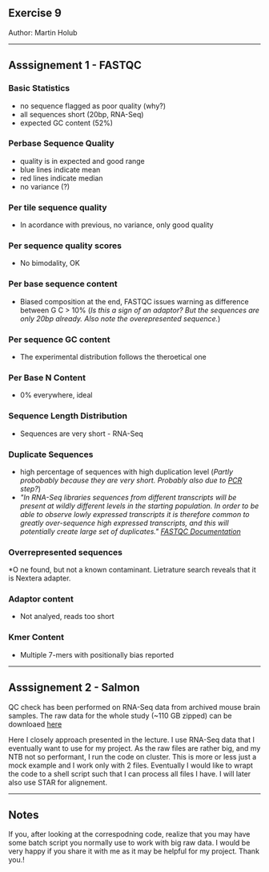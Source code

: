 ## Exercise 9
Author: Martin Holub

----

## Asssignement 1 - FASTQC
### Basic Statistics
  * no sequence flagged as poor quality (why?)
  * all sequences short (20bp, RNA-Seq)
  * expected GC content (52%)

### Perbase Sequence Quality
  * quality is in expected and good range
  * blue lines indicate mean
  * red lines indicate median
  * no variance (?)

### Per tile sequence quality
  * In acordance with previous, no variance, only good quality

### Per sequence quality scores
  * No bimodality, OK

### Per base sequence content
  * Biased composition at the end, FASTQC issues warning as difference between G C > 10% (_Is this a sign of an adaptor? But the sequences are only 20bp already. Also note the overepresented sequence._)

### Per sequence GC content
  * The experimental distribution follows the theroetical one

### Per Base N Content
  * 0% everywhere, ideal

### Sequence Length Distribution
  * Sequences are very short - RNA-Seq

### Duplicate Sequences
  * high percentage of sequences with high duplication level (_Partly probobably because they are very short. Probably also due to [PCR](https://www.nature.com/articles/nmeth.4407#methods) step?_)
  * _"In RNA-Seq libraries sequences from different transcripts will be present at wildly different levels in the starting population. In order to be able to observe lowly expressed transcripts it is therefore common to greatly over-sequence high expressed transcripts, and this will potentially create large set of duplicates." [FASTQC Documentation](http://www.bioinformatics.babraham.ac.uk/projects/fastqc/Help/3%20Analysis%20Modules/8%20Duplicate%20Sequences.html)_

### Overrepresented sequences
  *O ne found, but not a known contaminant. Lietrature search reveals that it is Nextera adapter.

### Adaptor content
  * Not analyed, reads too short

### Kmer Content
  * Multiple 7-mers with positionally bias reported

----

## Asssignement 2 - Salmon
QC check has been performed on RNA-Seq data from archived mouse brain samples. The raw data for the whole study (~110 GB zipped) can be downloaed [here](https://portals.broadinstitute.org/single_cell/study/dronc-seq-single-nucleus-rna-seq-on-mouse-archived-brain)

Here I closely approach presented in the lecture. I use RNA-Seq data that I eventually want to use for my project. As the raw files are rather big, and my NTB not so performant, I run the code on cluster. This is more or less just a mock example and I work only with 2 files. Eventually I would like to wrapt the code to a shell script such that I can process all files I have. I will later also use STAR for alignement.

----

## Notes
If you, after looking at the correspodning code, realize that you may have some batch script you normally use to work with big raw data. I would be very happy if you share it with me as it may be helpful for my project. Thank you.!
